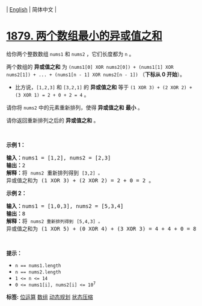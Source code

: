 | [English](README_EN.md) | 简体中文 |

# [1879. 两个数组最小的异或值之和](https://leetcode-cn.com/problems/minimum-xor-sum-of-two-arrays)
<p>给你两个整数数组 <code>nums1</code> 和 <code>nums2</code> ，它们长度都为 <code>n</code> 。</p>

<p>两个数组的 <strong>异或值之和</strong> 为 <code>(nums1[0] XOR nums2[0]) + (nums1[1] XOR nums2[1]) + ... + (nums1[n - 1] XOR nums2[n - 1])</code> （<strong>下标从 0 开始</strong>）。</p>

<ul>
	<li>比方说，<code>[1,2,3]</code> 和 <code>[3,2,1]</code> 的 <strong>异或值之和</strong> 等于 <code>(1 XOR 3) + (2 XOR 2) + (3 XOR 1) = 2 + 0 + 2 = 4</code> 。</li>
</ul>

<p>请你将 <code>nums2</code> 中的元素重新排列，使得 <strong>异或值之和</strong> <strong>最小</strong> 。</p>

<p>请你返回重新排列之后的 <strong>异或值之和</strong> 。</p>

<p> </p>

<p><strong>示例 1：</strong></p>

<pre><b>输入：</b>nums1 = [1,2], nums2 = [2,3]
<b>输出：</b>2
<b>解释：</b>将 <code>nums2</code> 重新排列得到 <code>[3,2] 。</code>
异或值之和为 (1 XOR 3) + (2 XOR 2) = 2 + 0 = 2 。</pre>

<p><strong>示例 2：</strong></p>

<pre><b>输入：</b>nums1 = [1,0,3], nums2 = [5,3,4]
<b>输出：</b>8
<b>解释：</b>将 <code>nums2 重新排列得到</code> <code>[5,4,3] 。</code>
异或值之和为 (1 XOR 5) + (0 XOR 4) + (3 XOR 3) = 4 + 4 + 0 = 8 。
</pre>

<p> </p>

<p><strong>提示：</strong></p>

<ul>
	<li><code>n == nums1.length</code></li>
	<li><code>n == nums2.length</code></li>
	<li><code>1 &lt;= n &lt;= 14</code></li>
	<li><code>0 &lt;= nums1[i], nums2[i] &lt;= 10<sup>7</sup></code></li>
</ul>

**标签:**  [位运算](https://leetcode-cn.com/tag/bit-manipulation) [数组](https://leetcode-cn.com/tag/array) [动态规划](https://leetcode-cn.com/tag/dynamic-programming) [状态压缩](https://leetcode-cn.com/tag/bitmask) 